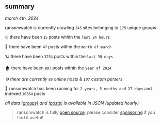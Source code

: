
## summary
_march 4th, 2024_

ransomwatch is currently crawling `345` sites belonging to `179` unique groups

⏲ there have been `15` posts within the `last 24 hours`

🦈 there have been `47` posts within the `month of march`

🪐 there have been `1234` posts within the `last 90 days`

🏚 there have been `897` posts within the `year of 2024`

_⚙️ there are currently `88` online hosts & `107` custom parsers._

🦕 ransomwatch has been running for `2 years, 5 months and 27 days` and indexed `10354` posts

_all data  [(groups)](http://ransomwhat.telemetry.ltd/groups) and [(posts)](http://ransomwhat.telemetry.ltd/posts) is available in JSON (updated hourly)_

> ransomwatch is fully [open source](https://github.com/joshhighet/ransomwatch#ransomwatch--). please consider [sponsoring](https://github.com/sponsors/joshhighet) if you find it useful!
